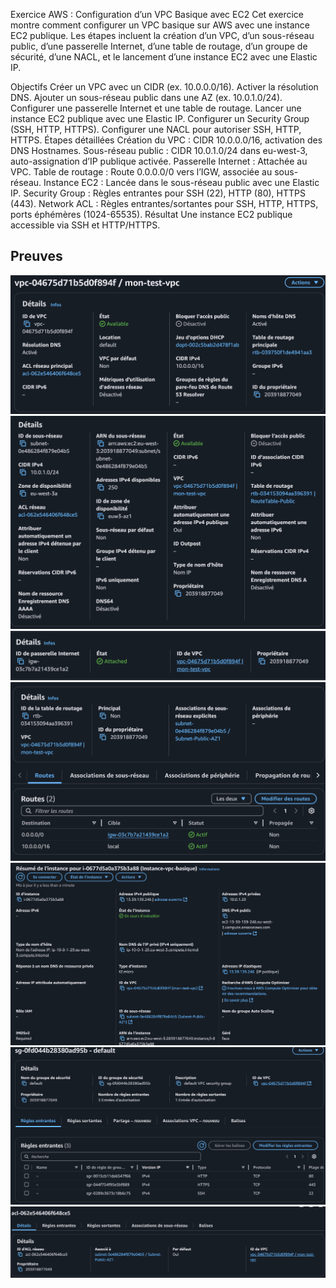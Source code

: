 Exercice AWS : Configuration d’un VPC Basique avec EC2
Cet exercice montre comment configurer un VPC basique sur AWS avec une instance EC2 publique. Les étapes incluent la création d’un VPC, d’un sous-réseau public, d’une passerelle Internet, d’une table de routage, d’un groupe de sécurité, d’une NACL, et le lancement d’une instance EC2 avec une Elastic IP.

Objectifs
Créer un VPC avec un CIDR (ex. 10.0.0.0/16).
Activer la résolution DNS.
Ajouter un sous-réseau public dans une AZ (ex. 10.0.1.0/24).
Configurer une passerelle Internet et une table de routage.
Lancer une instance EC2 publique avec une Elastic IP.
Configurer un Security Group (SSH, HTTP, HTTPS).
Configurer une NACL pour autoriser SSH, HTTP, HTTPS.
Étapes détaillées
Création du VPC : CIDR 10.0.0.0/16, activation des DNS Hostnames.
Sous-réseau public : CIDR 10.0.1.0/24 dans eu-west-3, auto-assignation d’IP publique activée.
Passerelle Internet : Attachée au VPC.
Table de routage : Route 0.0.0.0/0 vers l’IGW, associée au sous-réseau.
Instance EC2 : Lancée dans le sous-réseau public avec une Elastic IP.
Security Group : Règles entrantes pour SSH (22), HTTP (80), HTTPS (443).
Network ACL : Règles entrantes/sortantes pour SSH, HTTP, HTTPS, ports éphémères (1024-65535).
Résultat
Une instance EC2 publique accessible via SSH et HTTP/HTTPS.

## Preuves
![Configuration du VPC](screenshots/vpc-config.png)
![Sous-réseau public](screenshots/subnet-config.png)
![Passerelle Internet](screenshots/igw-config.png)
![Table de routage](screenshots/route-table.png)
![Instance EC2](screenshots/ec2-instance.png)
![Security Group](screenshots/security-group.png)
![Network ACL](screenshots/nacl-config.png)